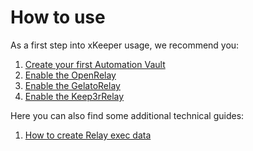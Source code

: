# How to use

As a first step into xKeeper usage, we recommend you:
1. [Create your first Automation Vault](./automation_vault.md)
2. [Enable the OpenRelay](./open_relay.md)
3. [Enable the GelatoRelay](./gelato_relay.md)
4. [Enable the Keep3rRelay](./keep3r_relay.md)

Here you can also find some additional technical guides:
1. [How to create Relay exec data](./exec_data.md)